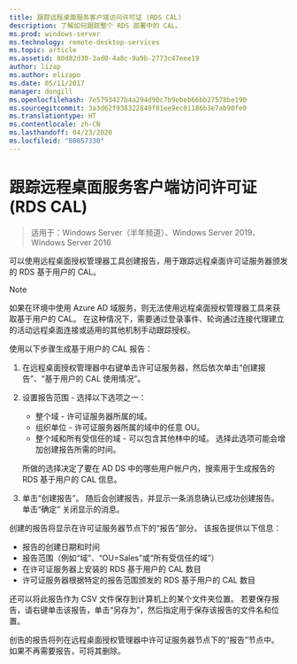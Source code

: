 ```yaml
---
title: 跟踪远程桌面服务客户端访问许可证 (RDS CAL)
description: 了解如何跟踪整个 RDS 部署中的 CAL。
ms.prod: windows-server
ms.technology: remote-desktop-services
ms.topic: article
ms.assetid: 80d82d30-3ad0-4a8c-9a9b-2773c47eee19
author: lizap
ms.author: elizapo
ms.date: 05/11/2017
manager: dongill
ms.openlocfilehash: 7e5793427b4a294d90c7b9ebeb66bb27578be190
ms.sourcegitcommit: 3a3d62f938322849f81ee9ec01186b3e7ab90fe0
ms.translationtype: HT
ms.contentlocale: zh-CN
ms.lasthandoff: 04/23/2020
ms.locfileid: "80857330"
---
```

# <a name="track-your-remote-desktop-services-client-access-licenses-rds-cals"></a>跟踪远程桌面服务客户端访问许可证 (RDS CAL)

>适用于：Windows Server（半年频道）、Windows Server 2019、Windows Server 2016

可以使用远程桌面授权管理器工具创建报告，用于跟踪远程桌面许可证服务器颁发的 RDS 基于用户的 CAL。

> [!NOTE]
>  如果在环境中使用 Azure AD 域服务，则无法使用远程桌面授权管理器工具来获取基于用户的 CAL。 在这种情况下，需要通过登录事件、轮询通过连接代理建立的活动远程桌面连接或适用的其他机制手动跟踪授权。 

使用以下步骤生成基于用户的 CAL 报告：

1. 在远程桌面授权管理器中右键单击许可证服务器，然后依次单击“创建报告”、“基于用户的 CAL 使用情况”。  
2. 设置报告范围 - 选择以下选项之一：
   - 整个域 - 许可证服务器所属的域。
   - 组织单位 - 许可证服务器所属的域中的任意 OU。
   - 整个域和所有受信任的域 - 可以包含其他林中的域。 选择此选项可能会增加创建报告所需的时间。

   所做的选择决定了要在 AD DS 中的哪些用户帐户内，搜索用于生成报告的 RDS 基于用户的 CAL 信息。
3. 单击“创建报告”。  随后会创建报告，并显示一条消息确认已成功创建报告。 单击“确定”  关闭显示的消息。

创建的报告将显示在许可证服务器节点下的“报告”部分。 该报告提供以下信息：

- 报告的创建日期和时间
- 报告范围（例如“域”、“OU=Sales”或“所有受信任的域”）
- 在许可证服务器上安装的 RDS 基于用户的 CAL 数目
- 许可证服务器根据特定的报告范围颁发的 RDS 基于用户的 CAL 数目

还可以将此报告作为 CSV 文件保存到计算机上的某个文件夹位置。 若要保存报告，请右键单击该报告，单击“另存为”，然后指定用于保存该报告的文件名和位置。

创告的报告将列在远程桌面授权管理器中许可证服务器节点下的“报告”节点中。 如果不再需要报告，可将其删除。
